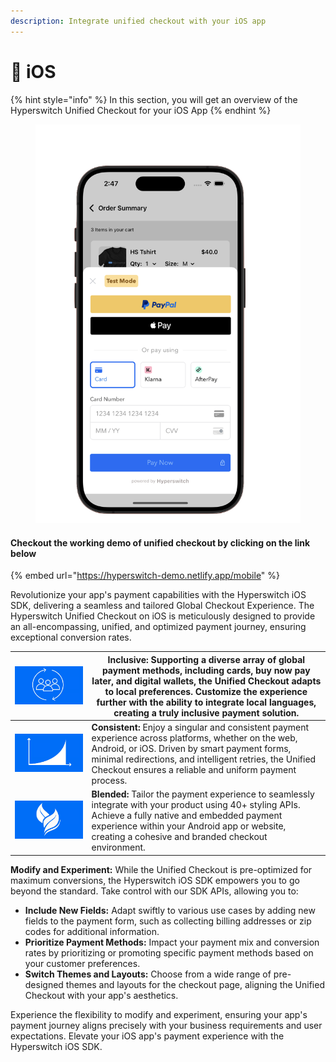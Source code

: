 ```yaml
---
description: Integrate unified checkout with your iOS app
---
```


# 📱 iOS

{% hint style="info" %}
In this section, you will get an overview of the Hyperswitch Unified Checkout for your iOS App
{% endhint %}

<figure><img src="../../../../.gitbook/assets/image (113).png" alt="" width="563"><figcaption></figcaption></figure>

#### &#x20;                       Checkout the working demo of unified checkout by clicking on the link below

{% embed url="https://hyperswitch-demo.netlify.app/mobile" %}

Revolutionize your app's payment capabilities with the Hyperswitch iOS SDK, delivering a seamless and tailored Global Checkout Experience. The Hyperswitch Unified Checkout on iOS is meticulously designed to provide an all-encompassing, unified, and optimized payment journey, ensuring exceptional conversion rates.





| <img src="../../../../.gitbook/assets/image (130).png" alt="" data-size="original"> | **Inclusive:**  Supporting a diverse array of global payment methods, including cards, buy now pay later, and digital wallets, the Unified Checkout adapts to local preferences. Customize the experience further with the ability to integrate local languages, creating a truly inclusive payment solution. |
| ----------------------------------------------------------------------------------- | ------------------------------------------------------------------------------------------------------------------------------------------------------------------------------------------------------------------------------------------------------------------------------------------------------------- |
| <img src="../../../../.gitbook/assets/image (131).png" alt="" data-size="original"> | **Consistent:**  Enjoy a singular and consistent payment experience across platforms, whether on the web, Android, or iOS. Driven by smart payment forms, minimal redirections, and intelligent retries, the Unified Checkout ensures a reliable and uniform payment process.                                 |
| <img src="../../../../.gitbook/assets/image (132).png" alt="" data-size="original"> | **Blended:** Tailor the payment experience to seamlessly integrate with your product using 40+ styling APIs. Achieve a fully native and embedded payment experience within your Android app or website, creating a cohesive and branded checkout environment.                                                 |

**Modify and Experiment:** While the Unified Checkout is pre-optimized for maximum conversions, the Hyperswitch iOS SDK empowers you to go beyond the standard. Take control with our SDK APIs, allowing you to:

* **Include New Fields:** Adapt swiftly to various use cases by adding new fields to the payment form, such as collecting billing addresses or zip codes for additional information.
* **Prioritize Payment Methods:** Impact your payment mix and conversion rates by prioritizing or promoting specific payment methods based on your customer preferences.
* **Switch Themes and Layouts:** Choose from a wide range of pre-designed themes and layouts for the checkout page, aligning the Unified Checkout with your app's aesthetics.

Experience the flexibility to modify and experiment, ensuring your app's payment journey aligns precisely with your business requirements and user expectations. Elevate your iOS app's payment experience with the Hyperswitch iOS SDK.
